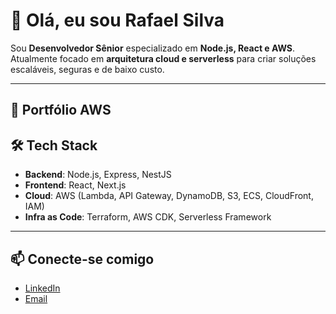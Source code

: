 # 👋 Olá, eu sou Rafael Silva  

Sou **Desenvolvedor Sênior** especializado em **Node.js, React e AWS**.  
Atualmente focado em **arquitetura cloud e serverless** para criar soluções escaláveis, seguras e de baixo custo.  

---

## 🚀 Portfólio AWS  

## 🛠️ Tech Stack  
- **Backend**: Node.js, Express, NestJS  
- **Frontend**: React, Next.js  
- **Cloud**: AWS (Lambda, API Gateway, DynamoDB, S3, ECS, CloudFront, IAM)  
- **Infra as Code**: Terraform, AWS CDK, Serverless Framework
  
---

## 📫 Conecte-se comigo
- [LinkedIn](https://www.linkedin.com/in/rafaelgdev)  
- [Email](mailto:rafaelkaperski@gmail.com)  
